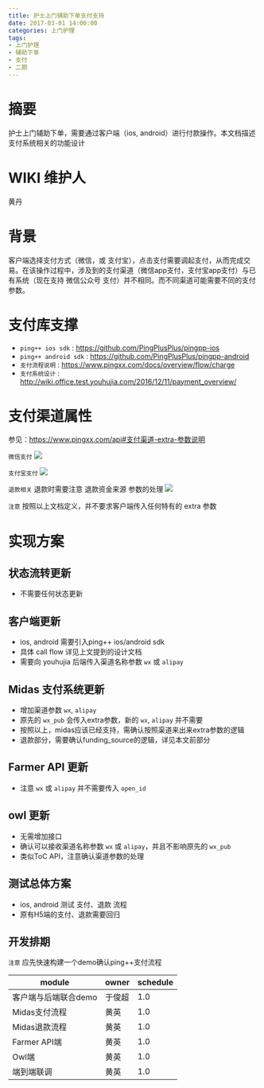 ```yaml
---
title: 护士上门辅助下单支付支持
date: 2017-03-01 14:00:00
categories: 上门护理
tags:
- 上门护理
- 辅助下单
- 支付
- 二期
---
```


# 摘要

护士上门辅助下单，需要通过客户端（ios, android）进行付款操作。本文档描述支付系统相关的功能设计

<!--more-->

# WIKI 维护人

黄丹

# 背景

客户端选择支付方式（微信，或 支付宝），点击支付需要调起支付，从而完成交易。在该操作过程中，涉及到的支付渠道（微信app支付，支付宝app支付）与已有系统（现在支持 微信公众号 支付）并不相同。而不同渠道可能需要不同的支付参数。

# 支付库支撑
- `ping++ ios sdk` : https://github.com/PingPlusPlus/pingpp-ios
- `ping++ android sdk` : https://github.com/PingPlusPlus/pingpp-android
- `支付流程说明` : https://www.pingxx.com/docs/overview/flow/charge
- `支付系统设计` : http://wiki.office.test.youhujia.com/2016/12/11/payment_overview/

# 支付渠道属性

参见：https://www.pingxx.com/api#支付渠道-extra-参数说明

`微信支付`
![](/media/payment_channel_wx.jpg)

`支付宝支付`
![](/media/payment_channel_alipay.jpg)

`退款相关` 退款时需要注意 退款资金来源 参数的处理
![](/media/refund_funding_source.jpg)

`注意` 按照以上文档定义，并不要求客户端传入任何特有的 extra 参数

# 实现方案

## 状态流转更新
  - 不需要任何状态更新

## 客户端更新
  - ios, android 需要引入ping++ ios/android sdk
  - 具体 call flow 详见上文提到的设计文档
  - 需要向 youhujia 后端传入渠道名称参数 `wx` 或 `alipay`

## Midas 支付系统更新
  - 增加渠道参数 `wx`, `alipay`
  - 原先的 `wx_pub` 会传入extra参数，新的 `wx`, `alipay` 并不需要
  - 按照以上，midas应该已经支持，需确认按照渠道来出来extra参数的逻辑
  - 退款部分，需要确认funding_source的逻辑，详见本文前部分

## Farmer API 更新
  - 注意 `wx` 或 `alipay` 并不需要传入 `open_id`

## owl 更新
  - 无需增加接口
  - 确认可以接收渠道名称参数 `wx` 或 `alipay`，并且不影响原先的 `wx_pub`
  - 类似ToC API，注意确认渠道参数的处理

## 测试总体方案
  - ios, android 测试 支付、退款 流程
  - 原有H5端的支付、退款需要回归

## 开发排期

`注意` 应先快速构建一个demo确认ping++支付流程

module | owner | schedule
-- | -- | --
客户端与后端联合demo | 于俊超 | 1.0
Midas支付流程 |黄英 | 1.0
Midas退款流程 | 黄英| 1.0
Farmer API端 | 黄英| 1.0
Owl端 | 黄英 |1.0
端到端联调 | 黄英| 1.0


